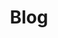 ---
layout: articles
title: Blog
permalink: /blog/
articles:
  data_source: site.categories.blog
  show_excerpt: true
  show_readmore: true
  show_info: true
---